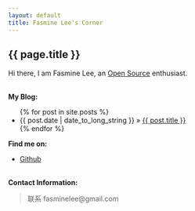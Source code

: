 ```yaml
---
layout: default
title: Fasmine Lee's Corner
---
```


<h2>{{ page.title }}</h2>

Hi there, I am Fasmine Lee, an [Open Source][oss] enthusiast.
<p><br/><b>My Blog:</b></p>
<ul class="posts">
  {% for post in site.posts %}
  <li>
    <span>{{ post.date | date_to_long_string }}</span> &raquo; 
    <a href="{{ post.url }}">{{ post.title }}</a>
  </li>{% endfor %}
</ul>

<p><b>Find me on:</b></p>
<ul>
  <li><a href="http://github.com/fasminelee/">Github</a></li>
</ul>
<p><br /><b>Contact Information:</b></p>

<blockquote>联系 fasminelee@gmail.com</blockquote>

[oss]:http://en.wikipedia.org/wiki/Open_source